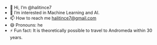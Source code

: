 - 👋 Hi, I’m @halitince7
- 👀 I’m interested in Machine Learning and AI.
- 📫 How to reach me halitince7@gmail.com
- 😄 Pronouns: he
- ⚡ Fun fact: It is theoretically possible to travel to Andromeda within 30 years.

<!---
halitince7/halitince7 is a ✨ special ✨ repository because its `README.md` (this file) appears on your GitHub profile.
You can click the Preview link to take a look at your changes.
--->
